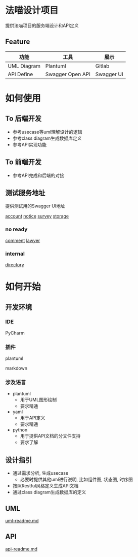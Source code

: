 # 法喵设计项目
提供法喵项目的服务端设计和API定义

## Feature
| 功能 | 工具 | 展示 |
| --- | --- | --- |
| UML Diagram | Plantuml | Gitlab |
| API Define | Swagger Open API | Swagger UI |

# 如何使用
## To 后端开发
* 参考usecase等uml理解设计的逻辑
* 参考class diagram生成数据库定义
* 参考API实现功能

## To 前端开发
* 参考API完成和后端的对接

## 测试服务地址
提供测试用的Swagger UI地址

[account](http://swagger.tmindtech.com/?url=https://apitest.tmindtech.com/lawcat/doc/d/account)
[notice](http://swagger.tmindtech.com/?url=https://apitest.tmindtech.com/lawcat/doc/d/notice)
[survey](http://swagger.tmindtech.com/?url=https://apitest.tmindtech.com/lawcat/doc/d/survey)
[storage](http://swagger.tmindtech.com/?url=https://apitest.tmindtech.com/lawcat/doc/d/storage)

### no ready
[comment](http://swagger.tmindtech.com/?url=https://apitest.tmindtech.com/lawcat/doc/d/comment)
[lawyer](http://swagger.tmindtech.com/?url=https://apitest.tmindtech.com/lawcat/doc/d/lawyer)

### internal
[directory](http://swagger.tmindtech.com/?url=https://apitest.tmindtech.com/lawcat/doc/d/directory)

# 如何开始
## 开发环境
### IDE
PyCharm

### 插件
plantuml

markdown

### 涉及语言
* plantuml
    * 用于UML图形绘制
    * 要求精通
* yaml
    * 用于API定义
    * 要求精通
* python 
    * 用于提供API文档的分文件支持
    * 要求了解

## 设计指引
* 通过需求分析, 生成usecase 
    * 必要时提供其他uml进行说明, 比如组件图, 状态图, 时序图
* 按照Restful风格定义生成API文档
* 通过class diagram生成数据库的定义

## UML
[uml-readme.md](./uml-readme.md)

## API
[api-readme.md](./api-readme.md)
